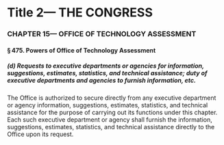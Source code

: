 
# Title 2— THE CONGRESS
### CHAPTER 15— OFFICE OF TECHNOLOGY ASSESSMENT
#### § 475. Powers of Office of Technology Assessment
##### (d) Requests to executive departments or agencies for information, suggestions, estimates, statistics, and technical assistance; duty of executive departments and agencies to furnish information, etc.

The Office is authorized to secure directly from any executive department or agency information, suggestions, estimates, statistics, and technical assistance for the purpose of carrying out its functions under this chapter. Each such executive department or agency shall furnish the information, suggestions, estimates, statistics, and technical assistance directly to the Office upon its request.
